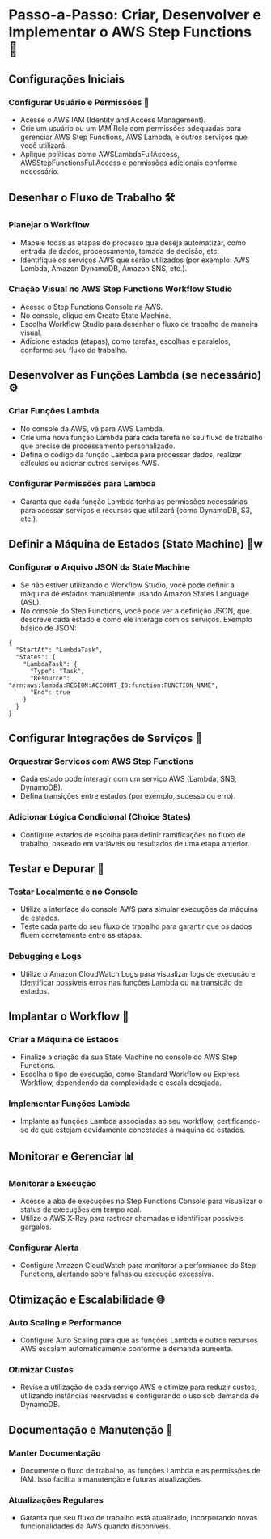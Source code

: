# Passo-a-Passo: Criar, Desenvolver e Implementar o AWS Step Functions 🚀

## Configurações Iniciais

### Configurar Usuário e Permissões 🔐

 - Acesse o AWS IAM (Identity and Access Management).
 - Crie um usuário ou um IAM Role com permissões adequadas para gerenciar AWS Step Functions, AWS Lambda, e outros serviços que você utilizará.
 - Aplique políticas como AWSLambdaFullAccess, AWSStepFunctionsFullAccess e permissões adicionais conforme necessário.

## Desenhar o Fluxo de Trabalho 🛠️

### Planejar o Workflow

 - Mapeie todas as etapas do processo que deseja automatizar, como entrada de dados, processamento, tomada de decisão, etc.
 - Identifique os serviços AWS que serão utilizados (por exemplo: AWS Lambda, Amazon DynamoDB, Amazon SNS, etc.).

### Criação Visual no AWS Step Functions Workflow Studio

 - Acesse o Step Functions Console na AWS.
 - No console, clique em Create State Machine.
 - Escolha Workflow Studio para desenhar o fluxo de trabalho de maneira visual.
 - Adicione estados (etapas), como tarefas, escolhas e paralelos, conforme seu fluxo de trabalho.

## Desenvolver as Funções Lambda (se necessário) ⚙️

### Criar Funções Lambda

 - No console da AWS, vá para AWS Lambda.
 - Crie uma nova função Lambda para cada tarefa no seu fluxo de trabalho que precise de processamento personalizado.
 - Defina o código da função Lambda para processar dados, realizar cálculos ou acionar outros serviços AWS.

### Configurar Permissões para Lambda

 - Garanta que cada função Lambda tenha as permissões necessárias para acessar serviços e recursos que utilizará (como DynamoDB, S3, etc.).

## Definir a Máquina de Estados (State Machine) 🎯w

### Configurar o Arquivo JSON da State Machine

 - Se não estiver utilizando o Workflow Studio, você pode definir a máquina de estados manualmente usando Amazon States Language (ASL).
 - No console do Step Functions, você pode ver a definição JSON, que descreve cada estado e como ele interage com os serviços.
Exemplo básico de JSON:
```
{
  "StartAt": "LambdaTask",
  "States": {
    "LambdaTask": {
      "Type": "Task",
      "Resource": "arn:aws:lambda:REGION:ACCOUNT_ID:function:FUNCTION_NAME",
      "End": true
    }
  }
}

```

## Configurar Integrações de Serviços 🔗

### Orquestrar Serviços com AWS Step Functions

 - Cada estado pode interagir com um serviço AWS (Lambda, SNS, DynamoDB).
 - Defina transições entre estados (por exemplo, sucesso ou erro).

### Adicionar Lógica Condicional (Choice States)

 - Configure estados de escolha para definir ramificações no fluxo de trabalho, baseado em variáveis ou resultados de uma etapa anterior.

## Testar e Depurar 🧪

### Testar Localmente e no Console

 - Utilize a interface do console AWS para simular execuções da máquina de estados.
 - Teste cada parte do seu fluxo de trabalho para garantir que os dados fluem corretamente entre as etapas.

### Debugging e Logs

 - Utilize o Amazon CloudWatch Logs para visualizar logs de execução e identificar possíveis erros nas funções Lambda ou na transição de estados.

## Implantar o Workflow 🚀

### Criar a Máquina de Estados

 - Finalize a criação da sua State Machine no console do AWS Step Functions.
 - Escolha o tipo de execução, como Standard Workflow ou Express Workflow, dependendo da complexidade e escala desejada.

### Implementar Funções Lambda

 - Implante as funções Lambda associadas ao seu workflow, certificando-se de que estejam devidamente conectadas à máquina de estados.

## Monitorar e Gerenciar 📊

### Monitorar a Execução

 - Acesse a aba de execuções no Step Functions Console para visualizar o status de execuções em tempo real.
 - Utilize o AWS X-Ray para rastrear chamadas e identificar possíveis gargalos.

### Configurar Alerta

 - Configure Amazon CloudWatch para monitorar a performance do Step Functions, alertando sobre falhas ou execução excessiva.

## Otimização e Escalabilidade 🌐

### Auto Scaling e Performance

 - Configure Auto Scaling para que as funções Lambda e outros recursos AWS escalem automaticamente conforme a demanda aumenta.

### Otimizar Custos

 - Revise a utilização de cada serviço AWS e otimize para reduzir custos, utilizando instâncias reservadas e configurando o uso sob demanda de DynamoDB.

## Documentação e Manutenção 📝

### Manter Documentação

 - Documente o fluxo de trabalho, as funções Lambda e as permissões de IAM. Isso facilita a manutenção e futuras atualizações.

### Atualizações Regulares

 - Garanta que seu fluxo de trabalho está atualizado, incorporando novas funcionalidades da AWS quando disponíveis.